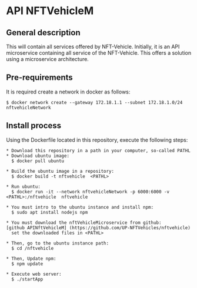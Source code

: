 # API NFTVehicleM
## General description
  This will contain all services offered by NFT-Vehicle. Initially, it is an API microservice containing all service of the NFT-Vehicle. This offers a solution using a microservice architecture.

## Pre-requirements
  It is required create a network in docker as follows:

    $ docker network create --gateway 172.18.1.1 --subnet 172.18.1.0/24 nftvehicleNetwork
 
## Install process
  Using the Dockerfile located in this repository, execute the following steps:

    * Download this repository in a path in your computer, so-called PATHL
    * Download ubuntu image:
      $ docker pull ubuntu
    
    * Build the ubuntu image in a repository:
      $ docker build -t nftvehicle  <PATHL>

    * Run ubuntu: 
      $ docker run -it --network nftvehicleNetwork -p 6000:6000 -v <PATHL>:/nftvehicle  nftvehicle

    * You must intro to the ubuntu instance and install npm:
      $ sudo apt install nodejs npm
    
    * You must download the nftVehicleMicroservice from github:
    [github APINftVehicleM] (https://github.com/UP-NFTVehicles/nftvehicle)      
      set the downloaded files in <PATHL>

    * Then, go to the ubuntu instance path:
      $ cd /nftvehicle

    * Then, Update npm:
      $ npm update
    
    * Execute web server:
      $ ./startApp
